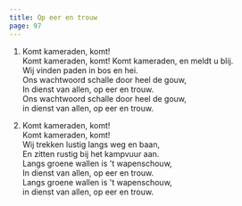 ```yaml
---
title: Op eer en trouw
page: 97
---  
```


1. Komt kameraden, komt!  
Komt kameraden, komt! Komt kameraden, en meldt u blij.  
Wij vinden paden in bos en hei.  
Ons wachtwoord schalle door heel de gouw,  
In dienst van allen, op eer en trouw.  
Ons wachtwoord schalle door heel de gouw,  
in dienst van allen, op eer en trouw.  


2. Komt kameraden, komt!  
Komt kameraden, komt!  
Wij trekken lustig langs weg en baan,  
En zitten rustig bij het kampvuur aan.  
Langs groene wallen is 't wapenschouw,  
In dienst van allen, op eer en trouw.  
Langs groene wallen is 't wapenschouw,  
in dienst van allen, op eer en trouw.  
